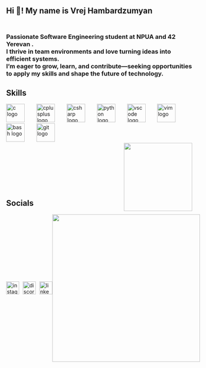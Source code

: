 <h2 align="left">Hi 👋! My name is Vrej Hambardzumyan<br><br></h2>

<h3>Passionate Software Engineering student at NPUA and 42 Yerevan .<br>I thrive in team environments and love turning ideas into efficient systems.<br>I’m eager to grow, learn, and contribute—seeking opportunities to apply my skills and shape the future of technology.</h3>

###



<h2>Skills</h2>
<div align="left">
  <img src="https://cdn.jsdelivr.net/gh/devicons/devicon/icons/c/c-original.svg" height="50" alt="c logo" />
  <img width="24" />
  <img src="https://cdn.jsdelivr.net/gh/devicons/devicon/icons/cplusplus/cplusplus-original.svg" height="50" alt="cplusplus logo" />
  <img width="24" />
  <img src="https://cdn.jsdelivr.net/gh/devicons/devicon/icons/csharp/csharp-original.svg" height="50" alt="csharp logo" />
  <img width="24" />
  <img src="https://cdn.jsdelivr.net/gh/devicons/devicon/icons/python/python-original.svg" height="50" alt="python logo" />
  <img width="24" />
  <img src="https://cdn.jsdelivr.net/gh/devicons/devicon/icons/vscode/vscode-original.svg" height="50" alt="vscode logo" />
  <img width="24" />
  <img src="https://cdn.jsdelivr.net/gh/devicons/devicon/icons/vim/vim-original.svg" height="50" alt="vim logo" />
  <img width="24" />
  <img src="https://cdn.jsdelivr.net/gh/devicons/devicon/icons/bash/bash-original.svg" height="50" alt="bash logo" />
  <img width="24" />
  <img src="https://cdn.jsdelivr.net/gh/devicons/devicon/icons/git/git-original.svg" height="50" alt="git logo" />
</div>
<img align="right" height="185" src="https://user-images.githubusercontent.com/74038190/225813708-98b745f2-7d22-48cf-9150-083f1b00d6c9.gif"  />

<br><br><br>
###
<br>
<br>
<h2>Socials</h2>
<div style="display: flex; align-items: center;">
  <!-- Social Media Buttons -->
  <div style="display: flex; gap: 10px; align-items: center;">
    <a href="https://www.instagram.com/__vrej.04/" target="_blank">
      <img src="https://img.shields.io/static/v1?message=Instagram&logo=instagram&label=&color=E4405F&logoColor=white&labelColor=&style=for-the-badge" height="35" alt="instagram logo" />
    </a>
    <a href="https://discord.com/channels/@me" target="_blank">
      <img src="https://img.shields.io/static/v1?message=Discord&logo=discord&label=&color=7289DA&logoColor=white&labelColor=&style=for-the-badge" height="35" alt="discord logo" />
    </a>
    <a href="https://www.linkedin.com/in/vrezh-hambardzumyan-0b23b733a/" target="_blank">
      <img src="https://img.shields.io/static/v1?message=LinkedIn&logo=linkedin&label=&color=0077B5&logoColor=white&labelColor=&style=for-the-badge" height="35" alt="linkedin logo" />
    </a>
  </div>

###

###
<div style="display: flex; justify-content: space-between; align-items: flex-start; width: 100%;">
  <div style="max-width: 400px;">
    <img src="https://github-readme-stats.vercel.app/api/top-langs/?username=VrejHambardzumyan&theme=algolia&show_icons=true&hide_border=true&layout=compact" width="400px" />
  </div>
</div>

